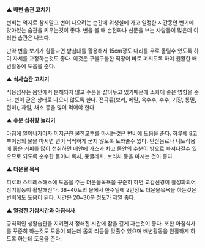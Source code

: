**▲ 배변 습관 고치기**

변비는 억지로 참지말고 변이 나오려는 순간에 위생실에 가고 일정한 시간동안 변기에 앉아있는 습관을 키우는것이 좋다. 변을 볼 때 손전화나 신문을 보는 사람들이 많은데 이러한 습관은 나쁘다.

만약 변을 보기가 힘들다면 받침대를 활용해서 15cm정도 다리를 우로 올릴수 있도록 하여 자세를 교정하는것도 좋다. 이것은 구불구불한 직장이 바로 펴지도록 하여 원활한 배변활동에 도움을 준다.

**▲ 식사습관 고치기**

식용섬유는 몸안에서 분해되지 않고 수분을 잡아두고 있기때문에 소화에 좋은 영향을 준다. 변이 굳은 상태로 나오지 않도록 한다. 전곡류(보리, 메밀, 옥수수, 수수, 기장, 통밀, 현미), 과일, 채소 등을 많이 먹어야 한다.

**▲ 수분 섭취량 늘리기**

아침에 일어나자마자 미지근한 물한고뿌를 마시는것은 변비에 도움을 준다. 하루에 8고뿌이상의 물을 마시면 변이 딱딱하게 굳지 않도록 도와줄수 있다. 탄산음료나 니뇨작용에 좋은 커피를 많이 섭취하면 배안에 가스가 차고 몸안의 수분이 밖으로 빠져나갈수 있으므로 되도록 순수한 물이나 록차, 둥굴레차, 보리차 등을 마시는 것이 좋다.

**▲ 더운물 목욕**

피로와 스트레스해소에 도움을 주는 더운물목욕을 꾸준히 하면 교감신경이 활성화되어 장기활동이 활발해진다. 38~40도의 물에서 한주일에 2번정도 더운물목욕을 하는것은 변비에도 도움이 된다. 시간은 20~30분 정도가 제일 좋다.

**▲ 일정한 기상시간과 아침식사**

규칙적인 생활습관을 지키면서 정해진 시간에 잠을 깊게 자는것이 좋다. 또한 아침식사를 꾸준히 하는것도 도움이 되는데 몸의 리듬을 맞출수 있으며 배변활동을 원활하게 하도록 하는데 도움을 준다.
